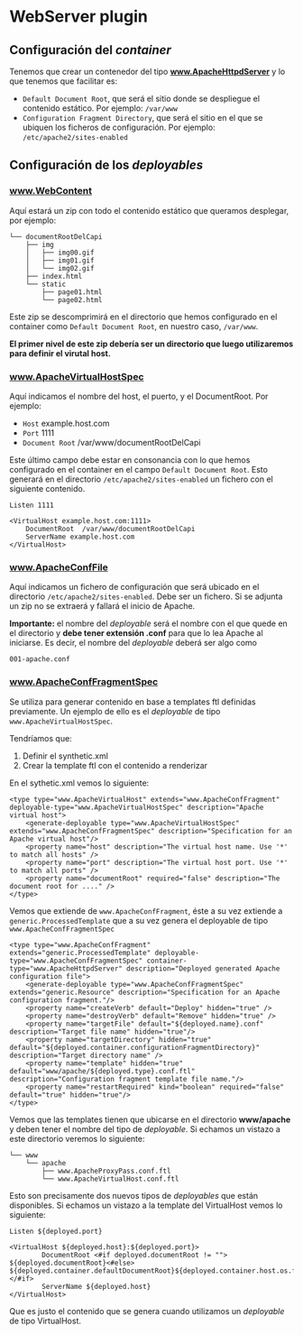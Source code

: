 # WebServer plugin

## Configuración del *container*
Tenemos que crear un contenedor del tipo **www.ApacheHttpdServer** y lo que tenemos que facilitar es:

* `Default Document Root`, que será el sitio donde se despliegue el contenido estático. Por ejemplo: `/var/www`
* `Configuration Fragment Directory`, que será el sitio en el que se ubiquen los ficheros de configuración. Por ejemplo: `/etc/apache2/sites-enabled`

## Configuración de los *deployables*

### www.WebContent
Aquí estará un zip con todo el contenido estático que queramos desplegar, por ejemplo:
```
└── documentRootDelCapi
    ├── img
    │   ├── img00.gif
    │   ├── img01.gif
    │   └── img02.gif
    ├── index.html
    └── static
        ├── page01.html
        └── page02.html
```
Este zip se descomprimirá en el directorio que hemos configurado en el container como `Default Document Root`, en nuestro caso, `/var/www`.

**El primer nivel de este zip debería ser un directorio que luego utilizaremos para definir el virutal host.**

### www.ApacheVirtualHostSpec
Aquí indicamos el nombre del host, el puerto, y el DocumentRoot. Por ejemplo:

* `Host` example.host.com
* `Port` 1111
* `Document Root` /var/www/documentRootDelCapi

Este último campo debe estar en consonancia con lo que hemos configurado en el container en el campo `Default Document Root`. Esto generará en el directorio `/etc/apache2/sites-enabled` un fichero con el siguiente contenido.
```
Listen 1111

<VirtualHost example.host.com:1111>
	DocumentRoot  /var/www/documentRootDelCapi
	ServerName example.host.com
</VirtualHost>
```

### www.ApacheConfFile
Aquí indicamos un fichero de configuración que será ubicado en el directorio `/etc/apache2/sites-enabled`. Debe ser un fichero. Si se adjunta un zip no se extraerá y fallará el inicio de Apache.

**Importante:** el nombre del *deployable* será el nombre con el que quede en el directorio y **debe tener extensión .conf** para que lo lea Apache al iniciarse. Es decir, el nombre del *deployable* deberá ser algo como
```
001-apache.conf
```

### www.ApacheConfFragmentSpec
Se utiliza para generar contenido en base a templates ftl definidas previamente. Un ejemplo de ello es el *deployable* de tipo `www.ApacheVirtualHostSpec`.

Tendríamos que:

1. Definir el synthetic.xml
2. Crear la template ftl con el contenido a renderizar

En el sythetic.xml vemos lo siguiente:
```
<type type="www.ApacheVirtualHost" extends="www.ApacheConfFragment" deployable-type="www.ApacheVirtualHostSpec" description="Apache virtual host">
    <generate-deployable type="www.ApacheVirtualHostSpec" extends="www.ApacheConfFragmentSpec" description="Specification for an Apache virtual host"/>
    <property name="host" description="The virtual host name. Use '*' to match all hosts" />
    <property name="port" description="The virtual host port. Use '*' to match all ports" />
    <property name="documentRoot" required="false" description="The document root for ...." />
</type>
```
Vemos que extiende de `www.ApacheConfFragment`, éste a su vez extiende a `generic.ProcessedTemplate` que a su vez genera el deployable de tipo `www.ApacheConfFragmentSpec`

```
<type type="www.ApacheConfFragment" extends="generic.ProcessedTemplate" deployable-type="www.ApacheConfFragmentSpec" container-type="www.ApacheHttpdServer" description="Deployed generated Apache configuration file">
    <generate-deployable type="www.ApacheConfFragmentSpec" extends="generic.Resource" description="Specification for an Apache configuration fragment."/>
    <property name="createVerb" default="Deploy" hidden="true" />
    <property name="destroyVerb" default="Remove" hidden="true" />
    <property name="targetFile" default="${deployed.name}.conf" description="Target file name" hidden="true"/>
    <property name="targetDirectory" hidden="true" default="${deployed.container.configurationFragmentDirectory}" description="Target directory name" />
    <property name="template" hidden="true" default="www/apache/${deployed.type}.conf.ftl" description="Configuration fragment template file name."/>
    <property name="restartRequired" kind="boolean" required="false" default="true" hidden="true"/>
</type>
```
Vemos que las templates tienen que ubicarse en el directorio **www/apache** y deben tener el nombre del tipo de *deployable*. Si echamos un vistazo a este directorio veremos lo siguiente:
```
└── www
    └── apache
        ├── www.ApacheProxyPass.conf.ftl
        └── www.ApacheVirtualHost.conf.ftl
```
Esto son precisamente dos nuevos tipos de *deployables* que están disponibles. Si echamos un vistazo a la template del VirtualHost vemos lo siguiente:
```
Listen ${deployed.port}

<VirtualHost ${deployed.host}:${deployed.port}>
        DocumentRoot <#if deployed.documentRoot != ""> ${deployed.documentRoot}<#else> ${deployed.container.defaultDocumentRoot}${deployed.container.host.os.fileSeparator}${deployed.deployable.name}</#if>
        ServerName ${deployed.host}
</VirtualHost>
```
Que es justo el contenido que se genera cuando utilizamos un *deployable* de tipo VirtualHost.